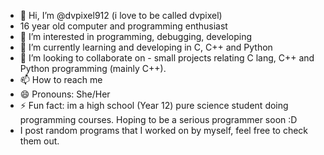 - 👋 Hi, I’m @dvpixel912   (i love to be called dvpixel)
- 16 year old computer and programming enthusiast 
- 👀 I’m interested in programming, debugging, developing
- 🌱 I’m currently learning and developing in C, C++ and Python
- 💞️ I’m looking to collaborate on - small projects relating C lang, C++ and Python programming (mainly C++).
- 📫 How to reach me 
- 😄 Pronouns: She/Her
- ⚡ Fun fact: im a high school (Year 12) pure science student doing programming courses. Hoping to be a serious programmer soon :D
- I post random programs that I worked on by myself, feel free to check them out.

<!---
dvpixel912/dvpixel912 is a ✨ special ✨ repository because its `README.md` (this file) appears on your GitHub profile.
You can click the Preview link to take a look at your changes.
--->
